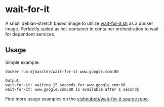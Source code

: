 wait-for-it
===========

A small debian-stretch based image to utilize [wait-for-it.sh](https://github.com/vishnubob/wait-for-it) as a docker image. Perfectly suited as init-container in container orchestration to wait for dependent services.

Usage
-----

Simple example:

```
docker run djbasster/wait-for-it www.google.com:80

Output:
wait-for-it: waiting 15 seconds for www.google.com:80
wait-for-it: www.google.com:80 is available after 1 seconds
```

Find more usage examples on the [vishnubob/wait-for-it source repo](https://github.com/vishnubob/wait-for-it#examples).

